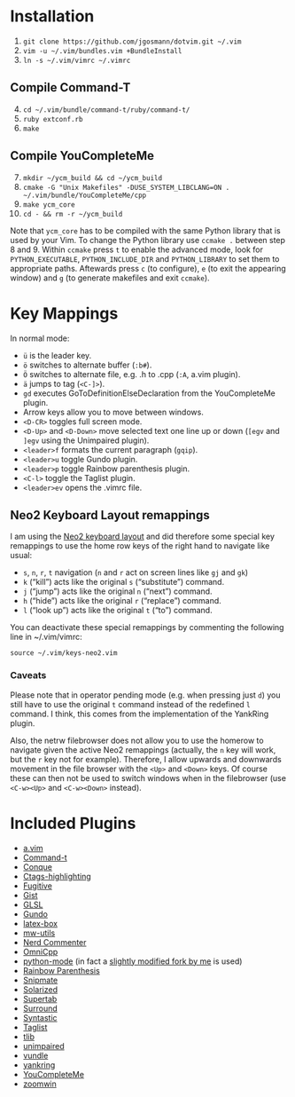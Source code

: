 Installation
============

1. `git clone https://github.com/jgosmann/dotvim.git ~/.vim`
2. `vim -u ~/.vim/bundles.vim +BundleInstall`
3. `ln -s ~/.vim/vimrc ~/.vimrc`

Compile Command-T
-----------------

4. `cd ~/.vim/bundle/command-t/ruby/command-t/`
5. `ruby extconf.rb`
6. `make`

Compile YouCompleteMe
---------------------

7. `mkdir ~/ycm_build && cd ~/ycm_build`
8. `cmake -G "Unix Makefiles" -DUSE_SYSTEM_LIBCLANG=ON . ~/.vim/bundle/YouCompleteMe/cpp`
9. `make ycm_core`
10. `cd - && rm -r ~/ycm_build`

Note that `ycm_core` has to be compiled with the same Python library that is
used by your Vim. To change the Python library use `ccmake .` between step 8 and
9. Within `ccmake` press `t` to enable the advanced mode, look for
`PYTHON_EXECUTABLE`, `PYTHON_INCLUDE_DIR` and `PYTHON_LIBRARY` to set them to
appropriate paths. Aftewards press `c` (to configure), `e` (to exit the
appearing window) and `g` (to generate makefiles and exit `ccmake`).

Key Mappings
============

In normal mode:

- `ü` is the leader key.
- `ö` switches to alternate buffer (`:b#`).
- `Ö` switches to alternate file, e.g. .h to .cpp (`:A`, a.vim plugin).
- `ä` jumps to tag (`<C-]>`).
- `gd` executes GoToDefinitionElseDeclaration from the YouCompleteMe plugin.
- Arrow keys allow you to move between windows.
- `<D-CR>` toggles full screen mode.
- `<D-Up>` and `<D-Down>` move selected text one line up or down (`[egv` and
  `]egv` using the Unimpaired plugin).
- `<leader>f` formats the current paragraph (`gqip`).
- `<leader>u` toggle Gundo plugin.
- `<leader>p` toggle Rainbow parenthesis plugin.
- `<C-l>` toggle the Taglist plugin.
- `<leader>ev` opens the .vimrc file.

Neo2 Keyboard Layout remappings
-------------------------------

I am using the [Neo2 keyboard layout](http://neo-layout.org/) and did therefore
some special key remappings to use the home row keys of the right hand to
navigate like usual:

- `s`, `n`, `r`, `t` navigation (`n` and `r` act on screen lines like `gj` and
  `gk`)
- `k` (“kill”) acts like the original `s` (“substitute”) command.
- `j` (“jump”) acts like the original `n` (“next”) command.
- `h` (“hide”) acts like the original `r` (“replace”) command.
- `l` (“look up”) acts like the original `t` (“to”) command.

You can deactivate these special remappings by commenting the following line in
~/.vim/vimrc:

`source ~/.vim/keys-neo2.vim`

### Caveats

Please note that in operator pending mode (e.g. when pressing just `d`) you
still have to use the original `t` command instead of the redefined `l` command.
I think, this comes from the implementation of the YankRing plugin.

Also, the netrw filebrowser does not allow you to use the homerow to navigate
given the active Neo2 remappings (actually, the `n` key will work, but the `r`
key not for example). Therefore, I allow upwards and downwards movement in the
file browser with the `<Up>` and `<Down>` keys. Of course these can then not be
used to switch windows when in the filebrowser (use `<C-w><Up>` and
`<C-w><Down>` instead).

Included Plugins
================

- [a.vim](http://www.vim.org/scripts/script.php?script_id=31)
- [Command-t](https://wincent.com/products/command-t)
- [Conque](http://code.google.com/p/conque/)
- [Ctags-highlighting](http://www.cgtk.co.uk/vim-scripts/taghighlight)
- [Fugitive](https://github.com/tpope/vim-fugitive)
- [Gist](https://github.com/mattn/gist-vim)
- [GLSL](http://www.vim.org/scripts/script.php?script_id=1002)
- [Gundo](http://sjl.bitbucket.org/gundo.vim/)
- [latex-box](https://github.com/LaTeX-Box-Team/LaTeX-Box)
- [mw-utils](https://github.com/MarcWeber/vim-addon-mw-utils)
- [Nerd Commenter](http://www.vim.org/scripts/script.php?script_id=1218)
- [OmniCpp](http://www.vim.org/scripts/script.php?script_id=1520)
- [python-mode](https://github.com/klen/python-mode) (in fact a [slightly modified
  fork by me](https://github.com/jgosmann/python-mode) is used)
- [Rainbow Parenthesis](http://www.vim.org/scripts/script.php?script_id=1561)
- [Snipmate](http://www.vim.org/scripts/script.php?script_id=2540)
- [Solarized](http://ethanschoonover.com/solarized)
- [Supertab](http://www.vim.org/scripts/script.php?script_id=1643)
- [Surround](https://github.com/tpope/vim-surround)
- [Syntastic](https://github.com/scrooloose/syntastic)
- [Taglist](http://vim-taglist.sourceforge.net/)
- [tlib](http://www.vim.org/scripts/script.php?script_id=1863)
- [unimpaired](http://www.vim.org/scripts/script.php?script_id=1590)
- [vundle](https://github.com/gmarik/vundle)
- [yankring](http://www.vim.org/scripts/script.php?script_id=1234)
- [YouCompleteMe](http://valloric.github.io/YouCompleteMe/)
- [zoomwin](http://www.vim.org/scripts/script.php?script_id=508)

